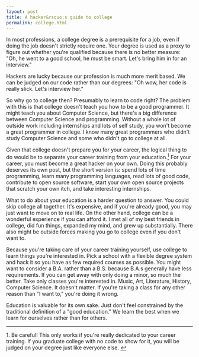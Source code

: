 ```yaml
---
layout: post
title: A hacker&rsquo;s guide to college
permalink: college.html
---
```


In most professions, a college degree is a prerequisite for a job, even if doing the job doesn't strictly require one. Your degree is used as a proxy to figure out whether you're qualified because there is no better measure: "Oh, he went to a good school, he must be smart. Let's bring him in for an interview."

Hackers are lucky because our profession is much more merit based. We can be judged on our code rather than our degrees: "Oh wow, her code is really slick. Let's interview her."

So why go to college then? Presumably to learn to code right? The problem with this is that college doesn't teach you how to be a good programmer. It might teach you about Computer Science, but there's a big difference between Computer Science and programming. Without a whole lot of outside work including internships and lots of self study, you won't become a great programmer in college. I know many great programmers who didn't study Computer Science and some who didn't go to college at all. 

Given that college doesn't prepare you for your career, the logical thing to do would be to separate your career training from your education.<a href="#1" name="r1"><sup>1</sup></a> For your career, you must become a great hacker on your own. Doing this probably deserves its own post, but the short version is: spend lots of time programming, learn many programming languages, read lots of good code, contribute to open source software, start your own open source projects that scratch your own itch, and take interesting internships.

What to do about your education is a harder question to answer. You could skip college all together. It's expensive, and if you're already good, you may just want to move on to real life. On the other hand, college can be a wonderful experience if you can afford it. I met all of my best friends in college, did fun things, expanded my mind, and grew up substantially. There also might be outside forces making you go to college even if you don't want to.

Because you're taking care of your career training yourself, use college to learn things you're interested in. Pick a school with a flexible degree system and hack it so you have as few required courses as possible. You might want to consider a B.A. rather than a B.S. because B.A.s generally have less requirements. If you can get away with only doing a minor, so much the better. Take only classes you're interested in. Music, Art, Literature, History, Computer Science. It doesn't matter. If you're taking a class for any other reason than "I want to," you're doing it wrong.

Education is valuable for its own sake. Just don't feel constrained by the traditional definition of a "good education." We learn the best when we learn for ourselves rather than for others.

---

<a name="1"></a>1. Be careful! This only works if you're really dedicated to your career training. If you graduate college with no code to show for it, you will be judged on your degree just like everyone else. <a href="#r1">&#8617;</a>
